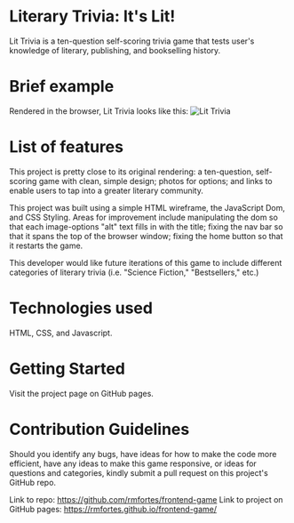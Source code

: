 # Literary Trivia: It's Lit! 

Lit Trivia is a ten-question self-scoring trivia game that tests user's knowledge of literary, publishing, and bookselling history. 

# Brief example 

Rendered in the browser, Lit Trivia looks like this: 
![Lit Trivia]('./images/images/littrivia_screenshot.png')

# List of features

This project is pretty close to its original rendering: a ten-question, self-scoring game with clean, simple design; photos for options; and links to enable users to tap into a greater literary community. 

This project was built using a simple HTML wireframe, the JavaScript Dom, and CSS Styling. Areas for improvement include manipulating the dom so that each image-options "alt" text fills in with the title; fixing the nav bar so that it spans the top of the browser window; fixing the home button so that it restarts the game. 

This developer would like future iterations of this game to include different categories of literary trivia (i.e. "Science Fiction," "Bestsellers," etc.)

# Technologies used 

HTML, CSS, and Javascript. 

# Getting Started 

Visit the project page on GitHub pages. 

# Contribution Guidelines 

Should you identify any bugs, have ideas for how to make the code more efficient, have any ideas to make this game responsive, or ideas for questions and categories, kindly submit a pull request on this project's GitHub repo. 

Link to repo: https://github.com/rmfortes/frontend-game
Link to project on GitHub pages: https://rmfortes.github.io/frontend-game/